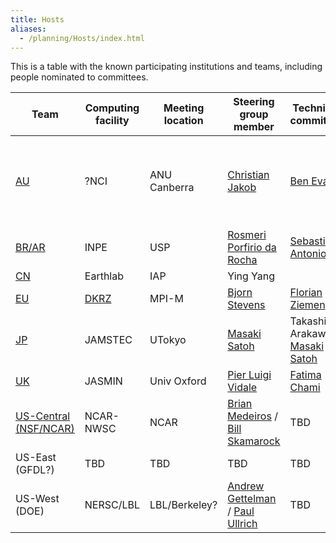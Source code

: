 ```yaml
---
title: Hosts
aliases: 
  - /planning/Hosts/index.html
---
```

This is a table with the known participating institutions and teams, including people nominated to committees.

| Team | Computing facility | Meeting location | Steering group member | Technical committee | Logistics committee | *Associated Project(s)* |
| -------- | -------- | -------- | -------- | -------- | -------- | -------- |
| [AU](https://www.21centuryweather.org.au/graduate-colloquium-wcrp-hackathon/) | ?NCI | ANU Canberra | [Christian Jakob](https://research.monash.edu/en/persons/christian-jakob) | [Ben Evans](https://www.access-nri.org.au/person/ben-evans/) | [Melissa Hart](https://research.unsw.edu.au/people/associate-professor-melissa-anne-hart)  | [ARC Centre of Excellence for the Weather of the 21st Century](https://www.21centuryweather.org.au/) |
| [BR/AR](https://hackathonsaopaulo.iag.usp.br) | INPE | USP | [Rosmeri Porfirio da Rocha](https://www.incline.iag.usp.br/membros/detalhes/2.html) | [Sebastião Antonio](https://www.iag.usp.br/node/55044)  | [Rosmeri Porfirio da Rocha](https://www.incline.iag.usp.br/membros/detalhes/2.html) |  |
| [CN](https://earthlab.iap.ac.cn/en/hackathon2025/) | Earthlab | IAP | Ying Yang |  |  |  |
| [EU](https://digital-earths-global-hackathon.github.io/hamburg-node/) | [DKRZ](https://www.dkrz.de/en) | MPI-M | [Bjorn Stevens](https://mpimet.mpg.de/en/staff/bjorn-stevens) | [Florian Ziemen](https://www.dkrz.de/en/about-en/staff/dr-florian-ziemen) | [Heike Konow](https://mpimet.mpg.de/mitarbeiterinnen/heike-konow) | [nextGEMS](https://nextgems-h2020.eu) |
| [JP](https://dpo.aori.u-tokyo.ac.jp/dmmg/ICCP-GSRA/Global-Hackathon_Tokyo.htm) | JAMSTEC | UTokyo | [Masaki Satoh](https://cesd.aori.u-tokyo.ac.jp/satoh/index.html) | Takashi Arakawa, [Masaki Satoh](https://cesd.aori.u-tokyo.ac.jp/satoh/index.html) | Tomoki Ohno, [Masaki Satoh](https://cesd.aori.u-tokyo.ac.jp/satoh/index.html) | [ICCP-GSRA](https://dpo.aori.u-tokyo.ac.jp/dmmg/ICCP-GSRA/) |
| [UK](https://digital-earths-global-hackathon-uk.github.io/)     | JASMIN     | Univ Oxford | [Pier Luigi Vidale](https://research.reading.ac.uk/meteorology/people/pier-luigi-vidale/)  | [Fatima Chami](https://people.ncas.ac.uk/people/view/372) | [Philip Stier](https://www.physics.ox.ac.uk/our-people/stier)| |
| [US-Central (NSF/NCAR)](https://www.cisl.ucar.edu/events/digital-earths-global-hackathon)  | NCAR-NWSC | NCAR | [Brian Medeiros](https://staff.ucar.edu/users/brianpm) / [Bill Skamarock](https://staff.ucar.edu/users/skamaroc) | TBD | TBD | 
| US-East (GFDL?) | TBD | TBD | TBD | TBD | TBD |  |
| US-West (DOE) | NERSC/LBL | LBL/Berkeley? | [Andrew Gettelman](https://www.pnnl.gov/people/andrew-gettelman) / [Paul Ullrich](https://people.llnl.gov/ullrich4) | TBD | TBD |  |
